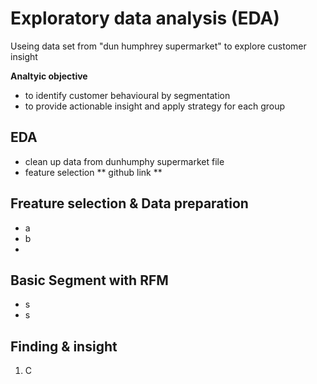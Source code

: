 # Exploratory data analysis (EDA) 
Useing data set from "dun humphrey supermarket" to explore customer insight

**Analtyic objective**
- to identify customer behavioural by segmentation
- to provide actionable insight and apply strategy for each group
  
## EDA
- clean up data from dunhumphy supermarket file
- feature selection
** github link **

## Freature selection & Data preparation
- a
- b
- 
## Basic Segment with RFM
- s
- s

## Finding & insight
1) C
